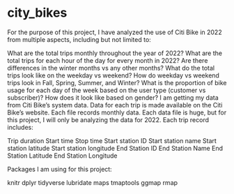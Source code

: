 # city_bikes
For the purpose of this project, I have analyzed the use of Citi Bike in 2022 from multiple aspects, including but not limited to:

What are the total trips monthly throughout the year of 2022?
What are the total trips for each hour of the day for every month in 2022? Are there differences in the winter months vs any other months?
What do the total trips look like on the weekday vs weekend? How do weekday vs weekend trips look in Fall, Spring, Summer, and Winter?
What is the proportion of bike usage for each day of the week based on the user type (customer vs subscriber)? How does it look like based on gender?
I am getting my data from Citi Bike’s system data. Data for each trip is made available on the Citi Bike’s website. Each file records monthly data. Each data file is huge, but for this project, I will only be analyzing the data for 2022. Each trip record includes:

Trip duration
Start time
Stop time
Start station ID
Start station name
Start station latitude
Start station longitude
End Station ID
End Station Name
End Station Latitude
End Station Longitude

Packages I am using for this project:

knitr
dplyr
tidyverse
lubridate
maps
tmaptools
ggmap
rmap

